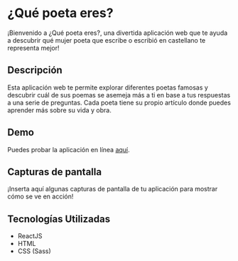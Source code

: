 # ¿Qué poeta eres?

¡Bienvenido a ¿Qué poeta eres?, una divertida aplicación web que te ayuda a descubrir qué mujer poeta que escribe o escribió en castellano te representa mejor!

## Descripción
Esta aplicación web te permite explorar diferentes poetas famosas y descubrir cuál de sus poemas se asemeja más a ti en base a tus respuestas a una serie de preguntas. Cada poeta tiene su propio artículo donde puedes aprender más sobre su vida y obra.

## Demo
Puedes probar la aplicación en línea [aquí](https://pi-rey.github.io/que-poeta-eres/#/).

## Capturas de pantalla
¡Inserta aquí algunas capturas de pantalla de tu aplicación para mostrar cómo se ve en acción!

## Tecnologías Utilizadas
- ReactJS
- HTML
- CSS (Sass)
